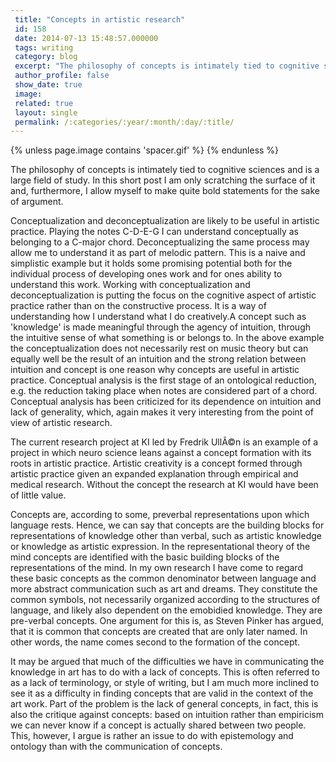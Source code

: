 ```yaml
---
 title: "Concepts in artistic research"
 id: 158
 date: 2014-07-13 15:48:57.000000
 tags: writing
 category: blog
 excerpt: "The philosophy of concepts is intimately tied to cognitive sciences and is a large field of study. In this short post I am only scratching the surface of it and, furthermore, I allow myself to make qu..."
 author_profile: false
 show_date: true
 image: 
 related: true
 layout: single
 permalink: /:categories/:year/:month/:day/:title/
---
```

{% unless page.image contains 'spacer.gif' %}
{% endunless %}

The philosophy of concepts is intimately tied to cognitive sciences and is a large field of study. In this short post I am only scratching the surface of it and, furthermore, I allow myself to make quite bold statements for the sake of argument.

Conceptualization and deconceptualization are likely to be useful in artistic practice. Playing the notes C-D-E-G I can understand conceptually as belonging to a C-major chord. Deconceptualizing the same process may allow me to understand it as part of melodic pattern. This is a naive and simplistic example but it holds some promising potential both for the individual process of developing ones work and for ones ability to understand this work. Working with conceptualization and deconceptualization is putting the focus on the cognitive aspect of artistic practice rather than on the constructive process. It is a way of understanding how I understand what I do creatively.A concept such as 'knowledge' is made meaningful through the agency of intuition, through the intuitive sense of what something is or belongs to. In the above example the conceptualization does not necessarily rest on music theory but can equally well be the result of an intuition and the strong relation between intuition and concept is one reason why concepts are useful in artistic practice. Conceptual analysis is the first stage of an ontological reduction, e.g. the reduction taking place when notes are considered part of a chord. Conceptual analysis has been criticized for its dependence on intuition and lack of generality, which, again makes it very interesting from the point of view of artistic research.


The current research project at KI led by Fredrik UllÃ©n is an example of a project in which neuro science leans against a concept formation with its roots in artistic practice. Artistic creativity is a concept formed through artistic practice given an expanded explanation through empirical and medical research. Without the concept the research at KI would have been of little value. 

Concepts are, according to some, preverbal representations upon which language rests. Hence, we can say that concepts are the building blocks for representations of knowledge other than verbal, such as artistic knowledge or knowledge as artistic expression. In the representational theory of the mind concepts are identified with the basic building blocks of the representations of the mind. In my own research I have come to regard these basic concepts as the common denominator between language and more abstract communication such as art and dreams. They constitute the common symbols, not necessarily organized according to the structures of language, and likely also dependent on the emobidied knowledge. They are pre-verbal concepts. One argument for this is, as Steven Pinker has argued, that it is common that concepts are created that are only later named. In other words, the name comes second to the formation of the concept. 

It may be argued that much of the difficulties we have in communicating the knowledge in art has to do with a lack of concepts. This is often referred to as a lack of terminology, or style of writing, but I am much more inclined to see it as a difficulty in finding concepts that are valid in the context of the art work. Part of the problem is the lack of general concepts, in fact, this is also the critique against concepts: based on intuition rather than empiricism we can never know if a concept is actually shared between two people. This, however, I argue is rather an issue to do with epistemology and ontology than with the communication of concepts.
